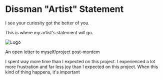 # Dissman "Artist" Statement
I see your curiosity got the better of you.

This is where my artist's statement will go.

![Logo](images/obituary.jpg)

An open letter to myself/project post-mordem

I spent way more time than I expected on this project. I experienced a lot more frustration and far less joy than I expected on this project. When this kind of thing happens, it's important 
